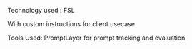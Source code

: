 Technology used : FSL 

With custom instructions for client usecase

Tools Used: PromptLayer for prompt tracking and evaluation
